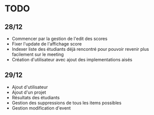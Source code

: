# TODO
## 28/12
- Commencer par la gestion de l'edit des scores
- Fixer l'update de l'affichage score
- Indexer liste des étudiants déjà rencontré pour pouvoir revenir plus facilement sur le meeting
- Création d'utilisateur avec ajout des implementations aisés

## 29/12

- Ajout d'utilisateur
- Ajout d'un projet
- Résultats des étudiants
- Gestion des suppressions de tous les items possibles
- Gestion modification d'event